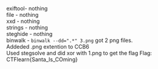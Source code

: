 # 
exiftool- nothing  
file - nothing  
xxd - nothing   
strings - nothing  
steghide - nothing  
binwalk -  ``` binwalk --dd=".*" 3.png ```  got 2 png files.  
Addeded .png extention to CCB6  
Used stegsolve and did xor with 1.png to get the flag 
Flag: CTFlearn{Santa_Is_COming}
 
